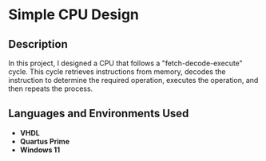 <h1>Simple CPU Design</h1>

<h2>Description</h2>
In this project, I designed a CPU that follows a "fetch-decode-execute" cycle. This cycle retrieves instructions from memory, decodes the instruction to determine the required operation, executes the operation, and then repeats the process.
<br />


<h2>Languages and Environments Used</h2>

- <b>VHDL</b> 
- <b>Quartus Prime</b>
- <b>Windows 11</b>

